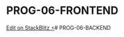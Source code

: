 # PROG-06-FRONTEND

[Edit on StackBlitz ⚡️](https://stackblitz.com/edit/react-drhwgd)#   P R O G - 0 6 - B A C K E N D  
 